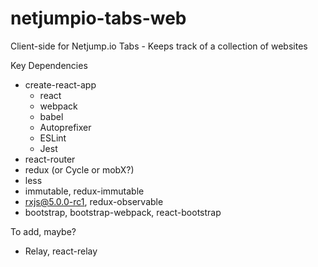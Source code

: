 # netjumpio-tabs-web
Client-side for Netjump.io Tabs - Keeps track of a collection of websites

Key Dependencies
- create-react-app
  - react
  - webpack
  - babel
  - Autoprefixer
  - ESLint
  - Jest
- react-router
- redux (or Cycle or mobX?)
- less
- immutable, redux-immutable
- rxjs@5.0.0-rc1, redux-observable
- bootstrap, bootstrap-webpack, react-bootstrap

To add, maybe?
- Relay, react-relay
